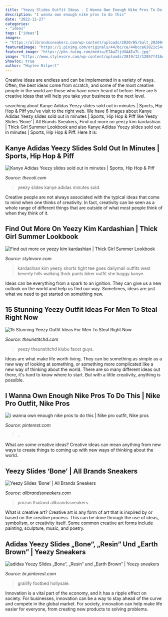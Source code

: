 ```yaml
---
title: "Yeezy Slides Outfit Ideas - I Wanna Own Enough Nike Pros To Do This"
description: "I wanna own enough nike pros to do this"
date: "2022-11-27"
categories:
- "ideas"
tags: ["ideas"]
images:
- "https://allbrandssneakers.com/wp-content/uploads/2020/05/Salt_20200428_141109_357-1080x1080.png"
featuredImage: "https://i.pinimg.com/originals/44/bc/ce/44bcce63821c54a2dcccc54f32eb7f15.jpg"
featured_image: "https://pbs.twimg.com/media/EIAwZljUUAAEa7L.jpg"
image: "https://www.stylevore.com/wp-content/uploads/2019/12/12057f416d7d970661fff742adc102c3.jpg"
ShowToc: true
author: "Haylee Hilpert"
---
```



Creative ideas are endless and can be implemented in a variety of ways. Often, the best ideas come from scratch, and some of the most creative people in the world are those who have never heard of before. Here are 5 creative ideas that will help you take your business to the next level.

	

		
searching about Kanye Adidas Yeezy slides sold out in minutes | Sports, Hip Hop &amp; Piff you've visit to the right web. We have 6 Images about Kanye Adidas Yeezy slides sold out in minutes | Sports, Hip Hop &amp; Piff like Yeezy Slides ‘Bone’ | All Brands Sneakers, Find out more on yeezy kim kardashian | Thick Girl Summer Lookbook and also Kanye Adidas Yeezy slides sold out in minutes | Sports, Hip Hop &amp; Piff. Here it is:
		
    
## Kanye Adidas Yeezy Slides Sold Out In Minutes | Sports, Hip Hop &amp; Piff

<img loading=lazy src="https://pbs.twimg.com/media/EIAwZljUUAAEa7L.jpg" onerror="this.onerror=null;this.src='https://tse2.mm.bing.net/th?id=OIP.iBvD-O9UeUL6GI0ZBLNm-wHaJ4&amp;pid=15.1';" alt="Kanye Adidas Yeezy slides sold out in minutes | Sports, Hip Hop &amp; Piff">

_Source: thecoli.com_

>yeezy slides kanye adidas minutes sold. 

	

Creative people are not always associated with the typical ideas that come to mind when one thinks of creativity. In fact, creativity can be seen as a whole range of different things that are outside of what most people think of when they think of it.

    
## Find Out More On Yeezy Kim Kardashian | Thick Girl Summer Lookbook

<img loading=lazy src="https://www.stylevore.com/wp-content/uploads/2019/12/12057f416d7d970661fff742adc102c3.jpg" onerror="this.onerror=null;this.src='https://tse2.mm.bing.net/th?id=OIP.-8brrI_W4pt-NbjRQCH_HgHaLH&amp;pid=15.1';" alt="Find out more on yeezy kim kardashian | Thick Girl Summer Lookbook">

_Source: stylevore.com_

>kardashian kim yeezy shorts tight tee goes dailymail outfits west beverly hills walking thick pants biker outfit she baggy kanye. 

	

Ideas can be everything from a spark to an ignition. They can give us a new outlook on the world and help us find our way. Sometimes, ideas are just what we need to get started on something new.

    
## 15 Stunning Yeezy Outfit Ideas For Men To Steal Right Now

<img loading=lazy src="https://i1.wp.com/www.theunstitchd.com/wp-content/uploads/2018/07/simple-yeezy-outfits-for-men.jpg?fit=681%2C1349&amp;ssl=1" onerror="this.onerror=null;this.src='https://tse4.mm.bing.net/th?id=OIP.ARo5pNbQ4lDK-xevM4z5iwHaOq&amp;pid=15.1';" alt="15 Stunning Yeezy Outfit Ideas For Men To Steal Right Now">

_Source: theunstitchd.com_

>yeezy theunstitchd klubu facet guys. 

	

Ideas are what make life worth living. They can be something as simple as a new way of looking at something, or something more complicated like a new way of thinking about the world. There are so many different ideas out there, it's hard to know where to start. But with a little creativity, anything is possible.

    
## I Wanna Own Enough Nike Pros To Do This | Nike Pro Outfit, Nike Pros

<img loading=lazy src="https://i.pinimg.com/originals/44/bc/ce/44bcce63821c54a2dcccc54f32eb7f15.jpg" onerror="this.onerror=null;this.src='https://tse1.mm.bing.net/th?id=OIP._hhTP3H3-G3Y7H2RWpYtGAHaJ7&amp;pid=15.1';" alt="i wanna own enough nike pros to do this | Nike pro outfit, Nike pros">

_Source: pinterest.com_

>. 

	

What are some creative ideas?
Creative ideas can mean anything from new ways to create things to coming up with new ways of thinking about the world.

    
## Yeezy Slides ‘Bone’ | All Brands Sneakers

<img loading=lazy src="https://allbrandssneakers.com/wp-content/uploads/2020/05/Salt_20200428_141109_357-1080x1080.png" onerror="this.onerror=null;this.src='https://tse2.mm.bing.net/th?id=OIP.c07TtQuf79qKv_BICRC23wHaHa&amp;pid=15.1';" alt="Yeezy Slides ‘Bone’ | All Brands Sneakers">

_Source: allbrandssneakers.com_

>poizon thailand allbrandssneakers. 

	

What is creative art?
Creative art is any form of art that is inspired by or based on the creative process. This can be done through the use of ideas, symbolism, or creativity itself. Some common creative art forms include painting, sculpture, music, and poetry.

    
## Adidas Yeezy Slides „Bone“, „Resin“ Und „Earth Brown” | Yeezy Sneakers

<img loading=lazy src="https://i.pinimg.com/736x/bf/3a/2b/bf3a2b1613aed7a1545fa939f6b41e2e.jpg" onerror="this.onerror=null;this.src='https://tse4.mm.bing.net/th?id=OIP.n7CmEepKcp9CF6w4aeselgHaJQ&amp;pid=15.1';" alt="adidas Yeezy Slides „Bone“, „Resin“ und „Earth Brown” | Yeezy sneakers">

_Source: br.pinterest.com_

>grailify footbed hollysale. 

	

Innovation is a vital part of the economy, and it has a ripple effect on society. For businesses, innovation can be a way to stay ahead of the curve and compete in the global market. For society, innovation can help make life easier for everyone, from creating new products to solving problems.

